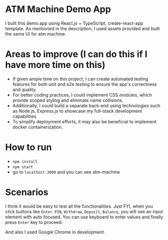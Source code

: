 # ATM Machine Demo App

I built this demo app using React.js + TypeScript, create-react-app template.
As mentioned in the description, I used assets provided and built the same UI for atm machine.

# Areas to improve (I can do this if I have more time on this)
- If given ample time on this project, I can create automated testing features for both unit and e2e testing to ensure the app's correctness and quality.
- For better coding practices, I could implement CSS modules, which provide scoped styling and eliminate name collisions.
- Additionally, I could build a separate back-end using technologies such as Node.js, Express.js to showcase my full-stack development capabilities.
- To simplify deployment efforts, it may also be beneficial to implement docker containerization.


# How to run
- `npm install`
- `npm start`
- go to `localhost:3000` and you can see atm-machine

# Scenarios
I think it would be easy to test all the functionalities.
Just FYI, when you click buttons like `Enter PIN`, `Withdraw`, `Deposit`, `Balance`, you will see an input element with auto focused. You can use keyboard to enter values and finally press `Enter` key to proceed.

And also I used Google Chrome in development.